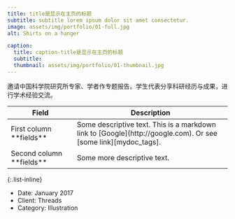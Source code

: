 ```yaml
---
title: title是显示在主页的标题
subtitle: subtitle lorem ipsum dolor sit amet consectetur.
image: assets/img/portfolio/01-full.jpg
alt: Shirts on a hanger

caption:
  title: caption-title是显示在主页的标题
  subtitle: 
  thumbnail: assets/img/portfolio/01-thumbnail.jpg
---
```

邀请中国科学院研究所专家、学者作专题报告。学生代表分享科研经历与成果，进行学术经验交流。

<table>
<colgroup>
<col width="30%" />
<col width="70%" />
</colgroup>
<thead>
<tr class="header">
<th>Field</th>
<th>Description</th>
</tr>
</thead>
<tbody>
<tr>
<td markdown="span">First column **fields**</td>
<td markdown="span">Some descriptive text. This is a markdown link to [Google](http://google.com). Or see [some link][mydoc_tags].</td>
</tr>
<tr>
<td markdown="span">Second column **fields**</td>
<td markdown="span">Some more descriptive text.
</td>
</tr>
</tbody>
</table>

{:.list-inline}
- Date: January 2017
- Client: Threads
- Category: Illustration


